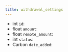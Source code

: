 ```yaml
---
title: withdrawal_settings  
---
```


- <span class="type">int</span>  <span class="v-identifier">`id`</span>:
- <span class="type">float</span>  <span class="v-identifier">`amount`</span>:
- <span class="type">float</span>  <span class="v-identifier">`remote_amount`</span>:
- <span class="type">int</span>  <span class="v-identifier">`status`</span>:
- <span class="type">Carbon</span>  <span class="v-identifier">`date_added`</span>:
